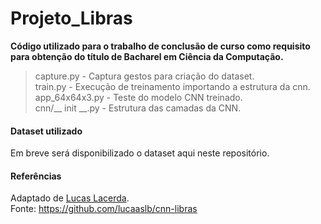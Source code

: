 # Projeto_Libras
<b>Código utilizado para o trabalho de conclusão de curso como requisito para obtenção do título de Bacharel em Ciência da Computação.</b>

> capture.py - Captura gestos para criação do dataset. <br>
> train.py  - Execução de treinamento importando a estrutura da cnn. <br>
> app_64x64x3.py - Teste do modelo CNN treinado.<br>
> cnn/__ init __.py  - Estrutura das camadas da CNN. <br>

#### Dataset utilizado
Em breve será disponibilizado o dataset aqui neste repositório.

#### Referências

Adaptado de [Lucas Lacerda](https://www.linkedin.com/in/lucaaslb/).
<br>
Fonte: https://github.com/lucaaslb/cnn-libras
